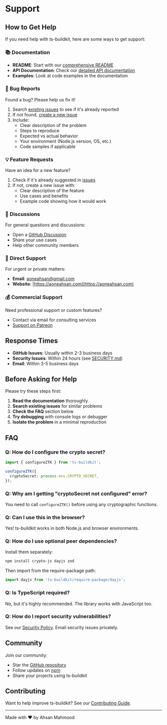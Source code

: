 # Support

## How to Get Help

If you need help with ts-buildkit, here are some ways to get support:

### 📚 Documentation

- **README**: Start with our [comprehensive README](README.md)
- **API Documentation**: Check our [detailed API documentation](API.md)
- **Examples**: Look at code examples in the documentation

### 🐛 Bug Reports

Found a bug? Please help us fix it!

1. Search [existing issues](https://github.com/aoneahsan/ts-buildkit/issues) to see if it's already reported
2. If not found, [create a new issue](https://github.com/aoneahsan/ts-buildkit/issues/new)
3. Include:
   - Clear description of the problem
   - Steps to reproduce
   - Expected vs actual behavior
   - Your environment (Node.js version, OS, etc.)
   - Code samples if applicable

### 💡 Feature Requests

Have an idea for a new feature?

1. Check if it's already suggested in [issues](https://github.com/aoneahsan/ts-buildkit/issues)
2. If not, create a new issue with:
   - Clear description of the feature
   - Use cases and benefits
   - Example code showing how it would work

### 💬 Discussions

For general questions and discussions:

- Open a [GitHub Discussion](https://github.com/aoneahsan/ts-buildkit/discussions)
- Share your use cases
- Help other community members

### 📧 Direct Support

For urgent or private matters:

- **Email**: [aoneahsan@gmail.com](mailto:aoneahsan@gmail.com)
- **Website**: [https://aoneahsan.com](https://aoneahsan.com)

### 💰 Commercial Support

Need professional support or custom features?

- Contact via email for consulting services
- [Support on Patreon](https://www.patreon.com/aoneahsan)

## Response Times

- **GitHub Issues**: Usually within 2-3 business days
- **Security Issues**: Within 24 hours (see [SECURITY.md](SECURITY.md))
- **Email**: Within 3-5 business days

## Before Asking for Help

Please try these steps first:

1. **Read the documentation** thoroughly
2. **Search existing issues** for similar problems
3. **Check the FAQ** section below
4. **Try debugging** with console logs or debugger
5. **Isolate the problem** in a minimal reproduction

## FAQ

### Q: How do I configure the crypto secret?

```typescript
import { configureZTK } from 'ts-buildkit';

configureZTK({
  cryptoSecret: process.env.CRYPTO_SECRET,
});
```

### Q: Why am I getting "cryptoSecret not configured" error?

You need to call `configureZTK()` before using any cryptographic functions.

### Q: Can I use this in the browser?

Yes! ts-buildkit works in both Node.js and browser environments.

### Q: How do I use optional peer dependencies?

Install them separately:

```bash
npm install crypto-js dayjs zod
```

Then import from the require-package path:

```typescript
import dayjs from 'ts-buildkit/require-package/dayjs';
```

### Q: Is TypeScript required?

No, but it's highly recommended. The library works with JavaScript too.

### Q: How do I report security vulnerabilities?

See our [Security Policy](SECURITY.md). Email security issues privately.

## Community

Join our community:

- Star the [GitHub repository](https://github.com/aoneahsan/ts-buildkit)
- Follow updates on [npm](https://www.npmjs.com/package/ts-buildkit)
- Share your projects using ts-buildkit

## Contributing

Want to help improve ts-buildkit? See our [Contributing Guide](CONTRIBUTING.md).

---

Made with ❤️ by Ahsan Mahmood
